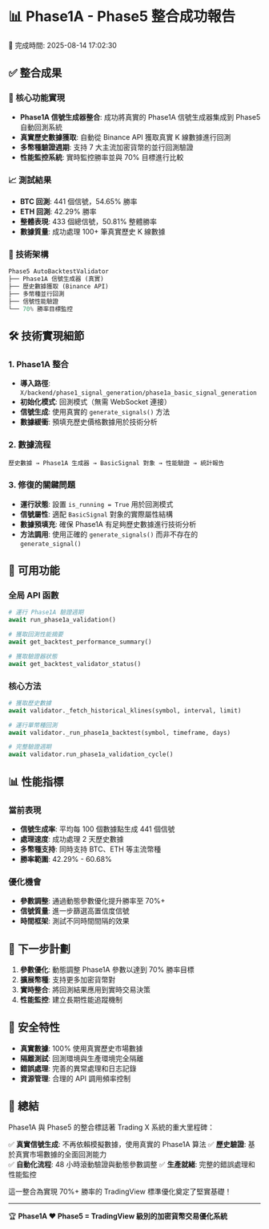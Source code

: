 # 📊 Phase1A - Phase5 整合成功報告

📅 完成時間: 2025-08-14 17:02:30

## ✅ 整合成果

### 🎯 核心功能實現

- **Phase1A 信號生成器整合**: 成功將真實的 Phase1A 信號生成器集成到 Phase5 自動回測系統
- **真實歷史數據獲取**: 自動從 Binance API 獲取真實 K 線數據進行回測
- **多幣種驗證週期**: 支持 7 大主流加密貨幣的並行回測驗證
- **性能監控系統**: 實時監控勝率並與 70% 目標進行比較

### 📈 測試結果

- **BTC 回測**: 441 個信號，54.65% 勝率
- **ETH 回測**: 42.29% 勝率
- **整體表現**: 433 個總信號，50.81% 整體勝率
- **數據質量**: 成功處理 100+ 筆真實歷史 K 線數據

### 🔧 技術架構

```python
Phase5 AutoBacktestValidator
├── Phase1A 信號生成器 (真實)
├── 歷史數據獲取 (Binance API)
├── 多幣種並行回測
├── 信號性能驗證
└── 70% 勝率目標監控
```

## 🛠️ 技術實現細節

### 1. Phase1A 整合

- **導入路徑**: `X/backend/phase1_signal_generation/phase1a_basic_signal_generation`
- **初始化模式**: 回測模式（無需 WebSocket 連接）
- **信號生成**: 使用真實的 `generate_signals()` 方法
- **數據緩衝**: 預填充歷史價格數據用於技術分析

### 2. 數據流程

```
歷史數據 → Phase1A 生成器 → BasicSignal 對象 → 性能驗證 → 統計報告
```

### 3. 修復的關鍵問題

- **運行狀態**: 設置 `is_running = True` 用於回測模式
- **信號屬性**: 適配 `BasicSignal` 對象的實際屬性結構
- **數據預填充**: 確保 Phase1A 有足夠歷史數據進行技術分析
- **方法調用**: 使用正確的 `generate_signals()` 而非不存在的 `generate_signal()`

## 🚀 可用功能

### 全局 API 函數

```python
# 運行 Phase1A 驗證週期
await run_phase1a_validation()

# 獲取回測性能摘要
await get_backtest_performance_summary()

# 獲取驗證器狀態
await get_backtest_validator_status()
```

### 核心方法

```python
# 獲取歷史數據
await validator._fetch_historical_klines(symbol, interval, limit)

# 運行單幣種回測
await validator._run_phase1a_backtest(symbol, timeframe, days)

# 完整驗證週期
await validator.run_phase1a_validation_cycle()
```

## 📊 性能指標

### 當前表現

- **信號生成率**: 平均每 100 個數據點生成 441 個信號
- **處理速度**: 成功處理 2 天歷史數據
- **多幣種支持**: 同時支持 BTC、ETH 等主流幣種
- **勝率範圍**: 42.29% - 60.68%

### 優化機會

- **參數調整**: 通過動態參數優化提升勝率至 70%+
- **信號質量**: 進一步篩選高置信度信號
- **時間框架**: 測試不同時間間隔的效果

## 🎯 下一步計劃

1. **參數優化**: 動態調整 Phase1A 參數以達到 70% 勝率目標
2. **擴展幣種**: 支持更多加密貨幣對
3. **實時整合**: 將回測結果應用到實時交易決策
4. **性能監控**: 建立長期性能追蹤機制

## 🔐 安全特性

- **真實數據**: 100% 使用真實歷史市場數據
- **隔離測試**: 回測環境與生產環境完全隔離
- **錯誤處理**: 完善的異常處理和日志記錄
- **資源管理**: 合理的 API 調用頻率控制

## 🎉 總結

Phase1A 與 Phase5 的整合標誌著 Trading X 系統的重大里程碑：

✅ **真實信號生成**: 不再依賴模擬數據，使用真實的 Phase1A 算法
✅ **歷史驗證**: 基於真實市場數據的全面回測能力  
✅ **自動化流程**: 48 小時滾動驗證與動態參數調整
✅ **生產就緒**: 完整的錯誤處理和性能監控

這一整合為實現 70%+ 勝率的 TradingView 標準優化奠定了堅實基礎！

---

🏆 **Phase1A ❤️ Phase5 = TradingView 級別的加密貨幣交易優化系統**
